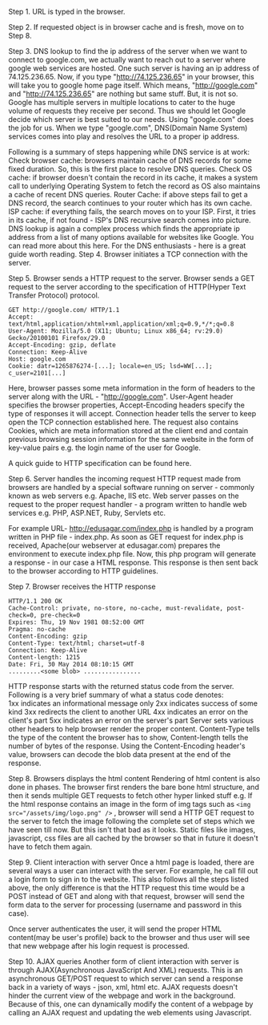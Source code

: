 Step 1. URL is typed in the browser.

Step 2. If requested object is in browser cache and is fresh, move on to Step  8.

Step 3. DNS lookup to find the ip address of the server
when we want to connect to google.com, we actually want to reach out to a server where google web services are hosted. One such server is having an ip address of 74.125.236.65. Now, if you type "http://74.125.236.65" in your browser, this will take you to google home page itself. Which means, "http://google.com" and "http://74.125.236.65" are nothing but same stuff. But, it is not so. Google has multiple servers in multiple locations to cater to the huge volume of requests they receive per second. Thus we should let Google decide which server is best suited to our needs. Using "google.com" does the job for us. When we type "google.com", DNS(Domain Name System) services comes into play and resolves the URL to a proper ip address. 

Following is a summary of steps happening while DNS service is at work:
Check browser cache: browsers maintain cache of DNS records for some fixed duration. So, this is the first place to resolve DNS queries.
Check OS cache: if browser doesn't contain the record in its cache, it makes a system call to underlying Operating System to fetch the record as OS also maintains a cache of recent DNS queries.
 Router Cache: if above steps fail to get a DNS record, the search continues to your router which has its own cache.
 ISP cache: if everything fails, the search moves on to your ISP. First, it tries in its cache, if not found - ISP's DNS recursive search comes into picture. DNS lookup is again a complex process which finds the appropriate ip address from a list of many options available for websites like Google. You can read more about this here.
For the DNS enthusiasts - here is a great guide worth reading.
Step 4. Browser initiates a TCP connection with the server.

Step 5. Browser sends a HTTP request to the server.
Browser sends a GET request to the server according to the specification of HTTP(Hyper Text Transfer Protocol) protocol. 
```        
GET http://google.com/ HTTP/1.1
Accept: text/html,application/xhtml+xml,application/xml;q=0.9,*/*;q=0.8
User-Agent: Mozilla/5.0 (X11; Ubuntu; Linux x86_64; rv:29.0) Gecko/20100101 Firefox/29.0
Accept-Encoding: gzip, deflate
Connection: Keep-Alive
Host: google.com
Cookie: datr=1265876274-[...]; locale=en_US; lsd=WW[...]; c_user=2101[...]
```        
Here, browser passes some meta information in the form of headers to the server along with the URL - "http://google.com". User-Agent header specifies the browser properties, Accept-Encoding headers specify the type of responses it will accept. Connection header tells the server to keep open the TCP connection established here. The request also contains Cookies, which are meta information stored at the client end and contain previous browsing session information for the same website in the form of key-value pairs e.g. the login name of the user for Google.

A quick guide to HTTP specification can be found here.

Step 6. Server handles the incoming request
HTTP request made from browsers are handled by a special software running on server - commonly known as web servers e.g. Apache, IIS etc. Web server passes on the request to the proper request handler - a program written to handle web services e.g. PHP, ASP.NET, Ruby, Servlets etc.
        
For example URL- http://edusagar.com/index.php is handled by a program written in PHP file - index.php. As soon as GET request for index.php is received, Apache(our webserver at edusagar.com) prepares the environment to execute index.php file. Now, this php program will generate a response - in our case a HTML response. This response is then sent back to the browser according to HTTP guidelines.

Step 7. Browser receives the HTTP response
```
HTTP/1.1 200 OK
Cache-Control: private, no-store, no-cache, must-revalidate, post-check=0, pre-check=0
Expires: Thu, 19 Nov 1981 08:52:00 GMT
Pragma: no-cache
Content-Encoding: gzip
Content-Type: text/html; charset=utf-8
Connection: Keep-Alive
Content-length: 1215
Date: Fri, 30 May 2014 08:10:15 GMT
.........<some blob> ................
```

HTTP response starts with the returned status code from the server. Following is a very brief summary of what a status code denotes:        
        1xx indicates an informational message only
        2xx indicates success of some kind
        3xx redirects the client to another URL
        4xx indicates an error on the client's part
        5xx indicates an error on the server's part
Server sets various other headers to help browser render the proper content. Content-Type tells the type of the content the browser has to show, Content-length tells the number of bytes of the response. Using the Content-Encoding header's value, browsers can decode the blob data present at the end of the response.

Step 8. Browsers displays the html content
Rendering of html content is also done in phases. The browser first renders the bare bone html structure, and then it sends multiple GET requests to fetch other hyper linked stuff e.g. If the html response contains an image in the form of img tags such as `<img src="/assets/img/logo.png" />` , browser will send a HTTP GET request to the server to fetch the image following the complete set of steps which we have seen till now. But this isn't that bad as it looks. Static files like images, javascript, css files are all cached by the browser so that in future it doesn't have to fetch them again.      

Step 9. Client interaction with server
Once a html page is loaded, there are several ways a user can interact with the server. For example, he call fill out a login form to sign in to the website. This also follows all the steps listed above, the only difference is that the HTTP request this time would be a POST instead of GET and along with that request, browser will send the form data to the server for processing (username and password in this case).
        
Once server authenticates the user, it will send the proper HTML content(may be user's profile) back to the browser and thus user will see that new webpage after his login request is processed.

Step 10. AJAX queries
Another form of client interaction with server is through AJAX(Asynchronous JavaScript And XML) requests. This is an asynchronous GET/POST request to which server can send a response back in a variety of ways - json, xml, html etc. AJAX requests doesn't hinder the current view of the webpage and work in the background. Because of this, one can dynamically modify the content of a webpage by calling an AJAX request and updating the web elements using Javascript.
